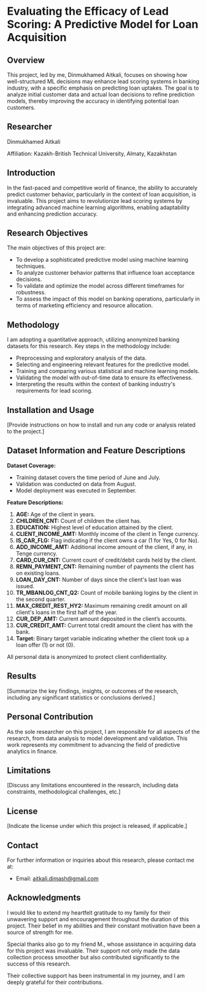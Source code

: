 # Evaluating the Efficacy of Lead Scoring: A Predictive Model for Loan Acquisition

## Overview
This project, led by me, Dinmukhamed Aitkali, focuses on showing how well-structured ML decisions may enhance lead scoring systems in banking industry, with a specific emphasis on predicting loan uptakes. The goal is to analyze initial customer data and actual loan decisions to refine prediction models, thereby improving the accuracy in identifying potential loan customers.

## Researcher
Dinmukhamed Aitkali

Affiliation: Kazakh-British Technical University, Almaty, Kazakhstan

## Introduction
In the fast-paced and competitive world of finance, the ability to accurately predict customer behavior, particularly in the context of loan acquisition, is invaluable. This project aims to revolutionize lead scoring systems by integrating advanced machine learning algorithms, enabling adaptability and enhancing prediction accuracy.

## Research Objectives
The main objectives of this project are:
- To develop a sophisticated predictive model using machine learning techniques.
- To analyze customer behavior patterns that influence loan acceptance decisions.
- To validate and optimize the model across different timeframes for robustness.
- To assess the impact of this model on banking operations, particularly in terms of marketing efficiency and resource allocation.

## Methodology
I am adopting a quantitative approach, utilizing anonymized banking datasets for this research. Key steps in the methodology include:
- Preprocessing and exploratory analysis of the data.
- Selecting and engineering relevant features for the predictive model.
- Training and comparing various statistical and machine learning models.
- Validating the model with out-of-time data to ensure its effectiveness.
- Interpreting the results within the context of banking industry's requirements for lead scoring.

## Installation and Usage
[Provide instructions on how to install and run any code or analysis related to the project.]

## Dataset Information and Feature Descriptions

**Dataset Coverage:**
- Training dataset covers the time period of June and July.
- Validation was conducted on data from August.
- Model deployment was executed in September.

**Feature Descriptions:**
1. **AGE:** Age of the client in years.
2. **CHILDREN_CNT:** Count of children the client has.
3. **EDUCATION:** Highest level of education attained by the client.
4. **CLIENT_INCOME_AMT:** Monthly income of the client in Tenge currency.
5. **IS_CAR_FLG:** Flag indicating if the client owns a car (1 for Yes, 0 for No).
6. **ADD_INCOME_AMT:** Additional income amount of the client, if any, in Tenge currency.
7. **CARD_CUR_CNT:** Current count of credit/debit cards held by the client.
8. **REMN_PAYMENT_CNT:** Remaining number of payments the client has on existing loans.
9. **LOAN_DAY_CNT:** Number of days since the client's last loan was issued.
10. **TR_MBANLOG_CNT_Q2:** Count of mobile banking logins by the client in the second quarter.
11. **MAX_CREDIT_REST_HY2:** Maximum remaining credit amount on all client's loans in the first half of the year.
12. **CUR_DEP_AMT:** Current amount deposited in the client’s accounts.
13. **CUR_CREDIT_AMT:** Current total credit amount the client has with the bank.
14. **Target:** Binary target variable indicating whether the client took up a loan offer (1) or not (0).

All personal data is anonymized to protect client confidentiality.

## Results
[Summarize the key findings, insights, or outcomes of the research, including any significant statistics or conclusions derived.]

## Personal Contribution
As the sole researcher on this project, I am responsible for all aspects of the research, from data analysis to model development and validation. This work represents my commitment to advancing the field of predictive analytics in finance.

## Limitations
[Discuss any limitations encountered in the research, including data constraints, methodological challenges, etc.]

## License
[Indicate the license under which this project is released, if applicable.]

## Contact
For further information or inquiries about this research, please contact me at:
- Email: aitkali.dimash@gmail.com

## Acknowledgments

I would like to extend my heartfelt gratitude to my family for their unwavering support and encouragement throughout the duration of this project. Their belief in my abilities and their constant motivation have been a source of strength for me.

Special thanks also go to my friend M., whose assistance in acquiring data for this project was invaluable. Their support not only made the data collection process smoother but also contributed significantly to the success of this research.

Their collective support has been instrumental in my journey, and I am deeply grateful for their contributions.
